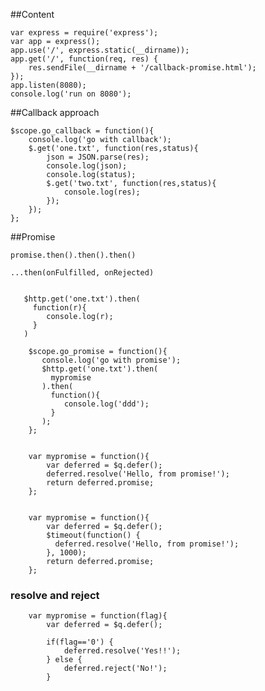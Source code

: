 ##Content

    var express = require('express');
    var app = express();
    app.use('/', express.static(__dirname));
    app.get('/', function(req, res) {
        res.sendFile(__dirname + '/callback-promise.html');
    });
    app.listen(8080);
    console.log('run on 8080');


##Callback approach

    $scope.go_callback = function(){
        console.log('go with callback');
        $.get('one.txt', function(res,status){
            json = JSON.parse(res);
            console.log(json);
            console.log(status);
            $.get('two.txt', function(res,status){
                console.log(res);
            }); 
        });                 
    };    
    
    
##Promise

    promise.then().then().then()
    
    ...then(onFulfilled, onRejected)
    
    
       $http.get('one.txt').then(
         function(r){
            console.log(r);
         }    
       )    
    
        $scope.go_promise = function(){
           console.log('go with promise');
           $http.get('one.txt').then(
             mypromise   
           ).then(
             function(){
                console.log('ddd');
             }
           );
        };      
    
    
        var mypromise = function(){
            var deferred = $q.defer();
            deferred.resolve('Hello, from promise!');       
            return deferred.promise;
        };    
    
    
        var mypromise = function(){
            var deferred = $q.defer(); 
            $timeout(function() {
              deferred.resolve('Hello, from promise!');
            }, 1000);                
            return deferred.promise;
        };     
    
###  resolve and reject
    
        var mypromise = function(flag){
            var deferred = $q.defer();
                          
            if(flag=='0') {
                deferred.resolve('Yes!!'); 
            } else {
                deferred.reject('No!');
            }      
    
 
    
    
    
    
    
    
    
